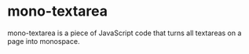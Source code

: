 # mono-textarea
mono-textarea is a piece of JavaScript code that turns all textareas on a page into monospace.
